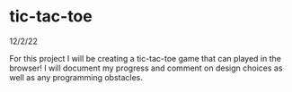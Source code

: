 # tic-tac-toe

12/2/22

For this project I will be creating a tic-tac-toe game that can played in the browser! I will document my progress and comment on design choices as well as any programming obstacles.
